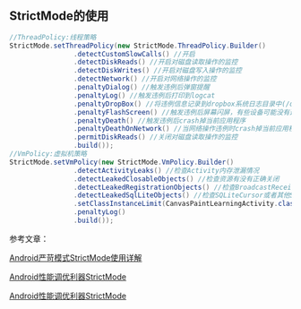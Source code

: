 ## StrictMode的使用

```java
//ThreadPolicy:线程策略
StrictMode.setThreadPolicy(new StrictMode.ThreadPolicy.Builder()
                .detectCustomSlowCalls() //开启
                .detectDiskReads() //开启对磁盘读取操作的监控
                .detectDiskWrites() //开启对磁盘写入操作的监控
                .detectNetwork() //开启对网络操作的监控
                .penaltyDialog() //触发违例后弹窗提醒
                .penaltyLog() //触发违例后打印到logcat
                .penaltyDropBox() //将违例信息记录到dropbox系统日志目录中(/data/system/dropbox)
                .penaltyFlashScreen() //触发违例后屏幕闪屏，有些设备可能没有这个功能
                .penaltyDeath() //触发违例后crash掉当前应用程序
                .penaltyDeathOnNetwork() //当网络操作违例时crash掉当前应用程序
                .permitDiskReads() //关闭对磁盘读取操作的监控
                .build());
//VmPolicy:虚拟机策略
StrictMode.setVmPolicy(new StrictMode.VmPolicy.Builder()
                .detectActivityLeaks() //检查Activity内存泄漏情况
                .detectLeakedClosableObjects() //检查资源有没有正确关闭
                .detectLeakedRegistrationObjects() //检查BroadcastReceiver或者ServiceConnect注册类对象有没有被正确释放
                .detectLeakedSqlLiteObjects() //检查SQLiteCursor或者其他SQLite对象是否被正确关闭
                .setClassInstanceLimit(CanvasPaintLearningActivity.class, 5) //设置某个类同时处于内存中的实例上限，可用于检测内存泄漏
                .penaltyLog()
                .build());
```





参考文章：

[Android严苛模式StrictMode使用详解](https://blog.csdn.net/mynameishuangshuai/article/details/51742375)

[Android性能调优利器StrictMode](http://www.androidchina.net/4358.html)

[Android性能调优利器StrictMode](https://droidyue.com/blog/2015/09/26/android-tuning-tool-strictmode/)